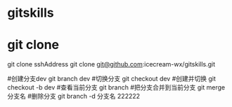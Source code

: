 # gitskills
# git clone
git clone sshAddress
git clone git@github.com:icecream-wx/gitskills.git

#创建分支dev
git branch dev
#切换分支
git checkout dev
#创建并切换
git checkout -b dev
#查看当前分支
git branch
#把分支合并到当前分支
git merge 分支名
#删除分支
git branch -d 分支名
222222
